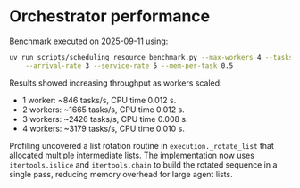 # Orchestrator performance

Benchmark executed on 2025-09-11 using:

```sh
uv run scripts/scheduling_resource_benchmark.py --max-workers 4 --tasks 100 \
    --arrival-rate 3 --service-rate 5 --mem-per-task 0.5
```

Results showed increasing throughput as workers scaled:

- 1 worker: ~846 tasks/s, CPU time 0.012 s.
- 2 workers: ~1665 tasks/s, CPU time 0.012 s.
- 3 workers: ~2426 tasks/s, CPU time 0.008 s.
- 4 workers: ~3179 tasks/s, CPU time 0.010 s.

Profiling uncovered a list rotation routine in `execution._rotate_list`
that allocated multiple intermediate lists. The implementation now uses
`itertools.islice` and `itertools.chain` to build the rotated sequence in a
single pass, reducing memory overhead for large agent lists.
